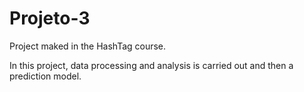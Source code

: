 # Projeto-3
Project maked in the HashTag course.

In this project, data processing and analysis is carried out and then a prediction model.
